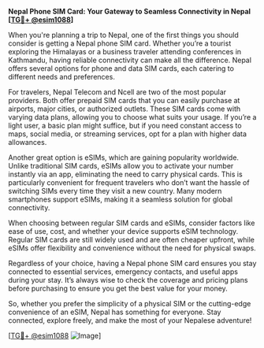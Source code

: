 **Nepal Phone SIM Card: Your Gateway to Seamless Connectivity in Nepal [[TG💪+ @esim1088](https://t.me/s/esim1088)]**

When you're planning a trip to Nepal, one of the first things you should consider is getting a Nepal phone SIM card. Whether you’re a tourist exploring the Himalayas or a business traveler attending conferences in Kathmandu, having reliable connectivity can make all the difference. Nepal offers several options for phone and data SIM cards, each catering to different needs and preferences.

For travelers, Nepal Telecom and Ncell are two of the most popular providers. Both offer prepaid SIM cards that you can easily purchase at airports, major cities, or authorized outlets. These SIM cards come with varying data plans, allowing you to choose what suits your usage. If you’re a light user, a basic plan might suffice, but if you need constant access to maps, social media, or streaming services, opt for a plan with higher data allowances.

Another great option is eSIMs, which are gaining popularity worldwide. Unlike traditional SIM cards, eSIMs allow you to activate your number instantly via an app, eliminating the need to carry physical cards. This is particularly convenient for frequent travelers who don’t want the hassle of switching SIMs every time they visit a new country. Many modern smartphones support eSIMs, making it a seamless solution for global connectivity.

When choosing between regular SIM cards and eSIMs, consider factors like ease of use, cost, and whether your device supports eSIM technology. Regular SIM cards are still widely used and are often cheaper upfront, while eSIMs offer flexibility and convenience without the need for physical swaps.

Regardless of your choice, having a Nepal phone SIM card ensures you stay connected to essential services, emergency contacts, and useful apps during your stay. It’s always wise to check the coverage and pricing plans before purchasing to ensure you get the best value for your money.

So, whether you prefer the simplicity of a physical SIM or the cutting-edge convenience of an eSIM, Nepal has something for everyone. Stay connected, explore freely, and make the most of your Nepalese adventure! 

[[TG💪+ @esim1088](https://t.me/s/esim1088) ![Image](https://i.postimg.cc/Y0z9fWf4/image.png)]